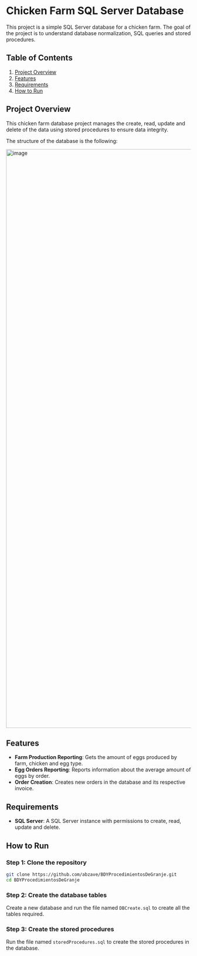 # Chicken Farm SQL Server Database

This project is a simple SQL Server database for a chicken farm. The goal of the project is to understand database normalization, SQL queries and stored procedures.

## Table of Contents
1. [Project Overview](#project-overview)
2. [Features](#features)
3. [Requirements](#requirements)
4. [How to Run](#how-to-run)

## Project Overview

This chicken farm database project manages the create, read, update and delete of the data using stored procedures to ensure data integrity.

The structure of the database is the following:

<img width="3812" height="1580" alt="image" src="https://github.com/user-attachments/assets/0cd8fb02-9d4d-48c2-ae87-0872d46facf0" />

## Features

- **Farm Production Reporting**: Gets the amount of eggs produced by farm, chicken and egg type.
- **Egg Orders Reporting**: Reports information about the average amount of eggs by order.
- **Order Creation**: Creates new orders in the database and its respective invoice. 

## Requirements

- **SQL Server**: A SQL Server instance with permissions to create, read, update and delete.

## How to Run

### Step 1: Clone the repository

``` bash
git clone https://github.com/abzave/BDYProcedimientosDeGranje.git
cd BDYProcedimientosDeGranje
```

### Step 2: Create the database tables

Create a new database and run the file named `DBCreate.sql` to create all the tables required.

### Step 3: Create the stored procedures

Run the file named `storedProcedures.sql` to create the stored procedures in the database.
